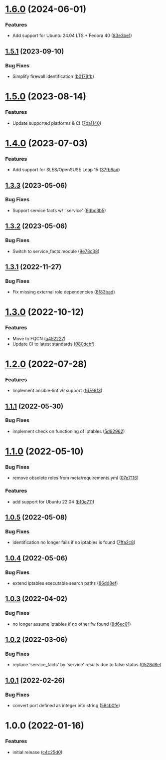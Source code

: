 # [1.6.0](https://github.com/de-it-krachten/ansible-role-firewall/compare/v1.5.1...v1.6.0) (2024-06-01)


### Features

* Add support for Ubuntu 24.04 LTS + Fedora 40 ([83e3be1](https://github.com/de-it-krachten/ansible-role-firewall/commit/83e3be122e2166aad2bb3a0ef604e74b614d69e3))

## [1.5.1](https://github.com/de-it-krachten/ansible-role-firewall/compare/v1.5.0...v1.5.1) (2023-09-10)


### Bug Fixes

* Simplify firewall identification ([b0178fb](https://github.com/de-it-krachten/ansible-role-firewall/commit/b0178fb03c78019f4cefd0f3ec70ece7e24d1d69))

# [1.5.0](https://github.com/de-it-krachten/ansible-role-firewall/compare/v1.4.0...v1.5.0) (2023-08-14)


### Features

* Update supported platforms & CI ([7ba1140](https://github.com/de-it-krachten/ansible-role-firewall/commit/7ba1140ffaca4e84bf1621b65cff62029cdd3ab2))

# [1.4.0](https://github.com/de-it-krachten/ansible-role-firewall/compare/v1.3.3...v1.4.0) (2023-07-03)


### Features

* Add support for SLES/OpenSUSE Leap 15 ([37fb6ad](https://github.com/de-it-krachten/ansible-role-firewall/commit/37fb6ad51a502adb21d3e5251ac0830f6b09007d))

## [1.3.3](https://github.com/de-it-krachten/ansible-role-firewall/compare/v1.3.2...v1.3.3) (2023-05-06)


### Bug Fixes

* Support service facts w/ '.service' ([6dbc3b5](https://github.com/de-it-krachten/ansible-role-firewall/commit/6dbc3b50b6a2129657f8b72b9f4d79dcaf169ae6))

## [1.3.2](https://github.com/de-it-krachten/ansible-role-firewall/compare/v1.3.1...v1.3.2) (2023-05-06)


### Bug Fixes

* Switch to service_facts module ([9e78c38](https://github.com/de-it-krachten/ansible-role-firewall/commit/9e78c3809115def50026c787f11fc3ece059507e))

## [1.3.1](https://github.com/de-it-krachten/ansible-role-firewall/compare/v1.3.0...v1.3.1) (2022-11-27)


### Bug Fixes

* Fix missing external role dependencies ([8f83bad](https://github.com/de-it-krachten/ansible-role-firewall/commit/8f83bad01e5abe7892e20079ddfc5729fe3b2550))

# [1.3.0](https://github.com/de-it-krachten/ansible-role-firewall/compare/v1.2.0...v1.3.0) (2022-10-12)


### Features

* Move to FQCN ([a452227](https://github.com/de-it-krachten/ansible-role-firewall/commit/a452227a84ce6a6b068b2996125d1bf62118eab2))
* Update CI to latest standards ([080dcbf](https://github.com/de-it-krachten/ansible-role-firewall/commit/080dcbf68b6af2f5fa7e39aadb49a5719acb3d42))

# [1.2.0](https://github.com/de-it-krachten/ansible-role-firewall/compare/v1.1.1...v1.2.0) (2022-07-28)


### Features

* Implement ansible-lint v6 support ([f67e8f3](https://github.com/de-it-krachten/ansible-role-firewall/commit/f67e8f314960e6972b36292c36be76ae8be4eed7))

## [1.1.1](https://github.com/de-it-krachten/ansible-role-firewall/compare/v1.1.0...v1.1.1) (2022-05-30)


### Bug Fixes

* implement check on functioning of iptables ([5d92962](https://github.com/de-it-krachten/ansible-role-firewall/commit/5d9296237fbe0d74339ea236a21902bfa0b83751))

# [1.1.0](https://github.com/de-it-krachten/ansible-role-firewall/compare/v1.0.5...v1.1.0) (2022-05-10)


### Bug Fixes

* remove obsolete roles from meta/requirements.yml ([07e7116](https://github.com/de-it-krachten/ansible-role-firewall/commit/07e7116b3b52436d488c80086642e892a6d17297))


### Features

* add support for Ubuntu 22.04 ([b10e711](https://github.com/de-it-krachten/ansible-role-firewall/commit/b10e7113f13b764137c672c66f06a0085c2f4e36))

## [1.0.5](https://github.com/de-it-krachten/ansible-role-firewall/compare/v1.0.4...v1.0.5) (2022-05-08)


### Bug Fixes

* identification no longer fails if no iptables is found ([7ffa2c8](https://github.com/de-it-krachten/ansible-role-firewall/commit/7ffa2c855a18dd7f5580e00d32d17eb7da4fcdfb))

## [1.0.4](https://github.com/de-it-krachten/ansible-role-firewall/compare/v1.0.3...v1.0.4) (2022-05-06)


### Bug Fixes

* extend iptables executable search paths ([86dd8ef](https://github.com/de-it-krachten/ansible-role-firewall/commit/86dd8ef83c0ce8219dc4ba473aea25e2a1dc98b1))

## [1.0.3](https://github.com/de-it-krachten/ansible-role-firewall/compare/v1.0.2...v1.0.3) (2022-04-02)


### Bug Fixes

* no longer assume iptables if no other fw found ([8d6ec01](https://github.com/de-it-krachten/ansible-role-firewall/commit/8d6ec019433a8352b2a536c9e4d5895e10484547))

## [1.0.2](https://github.com/de-it-krachten/ansible-role-firewall/compare/v1.0.1...v1.0.2) (2022-03-06)


### Bug Fixes

* replace 'service_facts' by 'service' results due to false status ([0528d8e](https://github.com/de-it-krachten/ansible-role-firewall/commit/0528d8ecbf4956e7b5a815aa5c65cd0c690bfba1))

## [1.0.1](https://github.com/de-it-krachten/ansible-role-firewall/compare/v1.0.0...v1.0.1) (2022-02-26)


### Bug Fixes

* convert port defined as integer into string ([58cb0fe](https://github.com/de-it-krachten/ansible-role-firewall/commit/58cb0fe497f1b491a5ecc00a902fa6aec5b64f32))

# 1.0.0 (2022-01-16)


### Features

* initial release ([c4c25d0](https://github.com/de-it-krachten/ansible-role-firewall/commit/c4c25d0ee57c21f38853fdacb9261c4f53189793))
